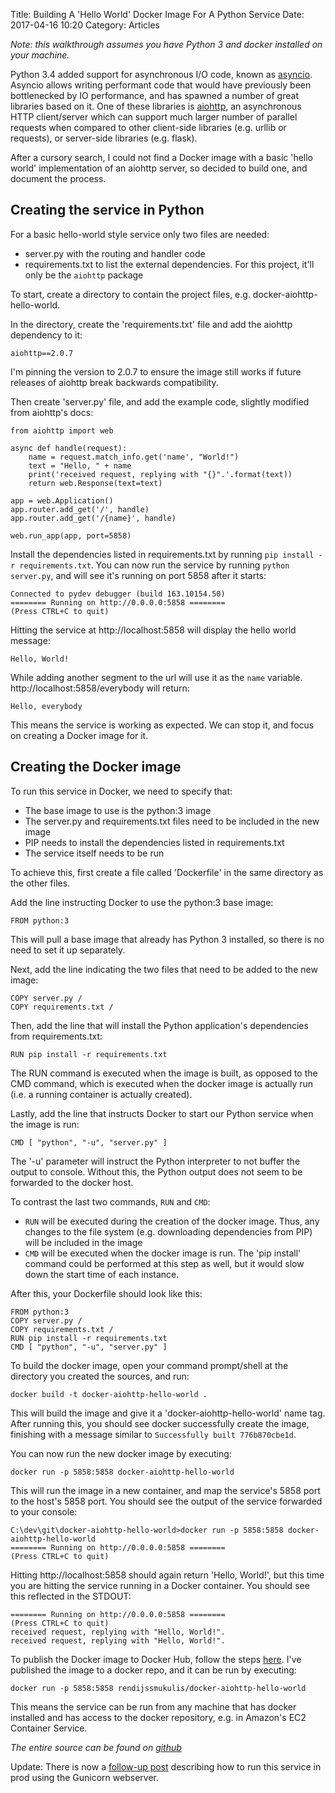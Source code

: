 Title: Building A 'Hello World' Docker Image For A Python Service
Date: 2017-04-16 10:20
Category: Articles

_Note: this walkthrough assumes you have Python 3 and docker installed on your machine._

Python 3.4 added support for asynchronous I/O code, known as [asyncio](https://docs.python.org/3/library/asyncio.html). 
Asyncio allows writing performant code that would have previously been bottlenecked by IO performance, and has spawned 
a number of great libraries based on it. One of these libraries is [aiohttp](http://aiohttp.readthedocs.io/en/stable/),
an asynchronous HTTP client/server which can support much larger number of parallel requests when compared to other 
client-side libraries (e.g. urllib or requests), or server-side libraries (e.g. flask). 

After a cursory search, I could not find a Docker image with a basic 'hello world' implementation of an aiohttp server,
so decided to build one, and document the process. 
<!-- PELICAN_END_SUMMARY -->

Creating the service in Python
------------------------------

For a basic hello-world style service only two files are needed:
- server.py with the routing and handler code
- requirements.txt to list the external dependencies. For this project, it'll only be the `aiohttp` package

To start, create a directory to contain the project files, e.g. docker-aiohttp-hello-world. 

In the directory, create the 'requirements.txt' file and add the aiohttp dependency to it:

    aiohttp==2.0.7


I'm pinning the version to 2.0.7 to ensure the image still works if future releases of aiohttp break backwards 
compatibility.

Then create 'server.py' file, and add the example code, slightly modified from aiohttp's docs:

    from aiohttp import web

    async def handle(request):      
        name = request.match_info.get('name', "World!")
        text = "Hello, " + name
        print('received request, replying with "{}".'.format(text))
        return web.Response(text=text)

    app = web.Application()
    app.router.add_get('/', handle)
    app.router.add_get('/{name}', handle)

    web.run_app(app, port=5858)

Install the dependencies listed in requirements.txt by running `pip install -r requirements.txt`. You can now run the 
service by running `python server.py`, and will see it's running on port 5858 after it starts:

```
Connected to pydev debugger (build 163.10154.50)
======== Running on http://0.0.0.0:5858 ========
(Press CTRL+C to quit)
```

Hitting the service at http://localhost:5858 will display the hello world message:
```
Hello, World!
```

While adding another segment to the url will use it as the `name` variable. http://localhost:5858/everybody will return:
```
Hello, everybody
```

This means the service is working as expected. We can stop it, and focus on creating a Docker image for it.  



Creating the Docker image
-------------------------

To run this service in Docker, we need to specify that:

* The base image to use is the python:3 image
* The server.py and requirements.txt files need to be included in the new image
* PIP needs to install the dependencies listed in requirements.txt
* The service itself needs to be run

To achieve this, first create a file called 'Dockerfile' in the same directory as the other files. 

Add the line instructing Docker to use the python:3 base image:
```
FROM python:3
```

This will pull a base image that already has Python 3 installed, so there is no need to set it up separately.

Next, add the line indicating the two files that need to be added to the new image:
```
COPY server.py /
COPY requirements.txt /
```

Then, add the line that will install the Python application's dependencies from requirements.txt:
```
RUN pip install -r requirements.txt
```

The RUN command is executed when the image is built, as opposed to the CMD command, which is executed when the docker image is actually run 
(i.e. a running container is actually created).

Lastly, add the line that instructs Docker to start our Python service when the image is run:
```
CMD [ "python", "-u", "server.py" ]
```

The '-u' parameter will instruct the Python interpreter to not buffer the output to console. Without this, the 
Python output does not seem to be forwarded to the docker host. 

To contrast the last two commands, `RUN` and `CMD`:
- `RUN` will be executed during the creation of the docker image. Thus, any changes to the file system (e.g. 
downloading dependencies from PIP) will be included in the image
- `CMD` will be executed when the docker image is run. The 'pip install' command could be performed at this step
as well, but it would slow down the start time of each instance. 

After this, your Dockerfile should look like this:
```
FROM python:3
COPY server.py /
COPY requirements.txt /
RUN pip install -r requirements.txt
CMD [ "python", "-u", "server.py" ]
```

To build the docker image, open your command prompt/shell at the directory you created the sources, and run:
```
docker build -t docker-aiohttp-hello-world .
```
This will build the image and give it a 'docker-aiohttp-hello-world' name tag. After running this, you should 
see docker successfully create the image, finishing with a message similar to `Successfully built 776b870cbe1d`.

You can now run the new docker image by executing:
```
docker run -p 5858:5858 docker-aiohttp-hello-world
```  

This will run the image in a new container, and map the service's 5858 port to the host's 5858 port. You should see the 
output of the service forwarded to your console:

```
C:\dev\git\docker-aiohttp-hello-world>docker run -p 5858:5858 docker-aiohttp-hello-world
======== Running on http://0.0.0.0:5858 ========
(Press CTRL+C to quit)
```

Hitting http://localhost:5858 should again return 'Hello, World!', but this time you are hitting the service running in 
a Docker container. You should see this reflected in the STDOUT:
```
======== Running on http://0.0.0.0:5858 ========
(Press CTRL+C to quit)
received request, replying with "Hello, World!".
received request, replying with "Hello, World!".
```

To publish the Docker image to Docker Hub, follow the steps [here](https://docs.docker.com/engine/getstarted/step_six/). 
I've published the image to a docker repo, and it can be run by executing:
```
docker run -p 5858:5858 rendijssmukulis/docker-aiohttp-hello-world
```
This means the service can be run from any machine that has docker installed and has access to the docker repository, 
e.g. in Amazon's EC2 Container Service.

_The entire source can be found on [github](https://github.com/RendijsSmukulis/docker-aiohttp-hello-world)_

Update: There is now a [follow-up post](//codevoid.io/running-gunicorn-aiohttp-in-docker.html) 
describing how to run this service in prod using the Gunicorn webserver.